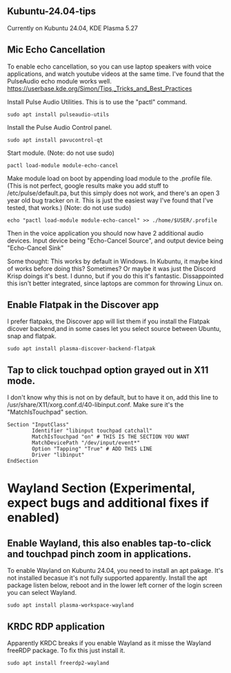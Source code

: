 ## Kubuntu-24.04-tips

Currently on Kubuntu 24.04, KDE Plasma 5.27


## Mic Echo Cancellation

To enable echo cancellation, so you can use laptop speakers with voice applications, and watch youtube videos at the same time. I've found that the PulseAudio echo module works well.
https://userbase.kde.org/Simon/Tips,_Tricks_and_Best_Practices

Install Pulse Audio Utilities. This is to use the "pactl" command.
```
sudo apt install pulseaudio-utils
```

Install the Pulse Audio Control panel.
```
sudo apt install pavucontrol-qt
```

Start module. (Note: do not use sudo)
```
pactl load-module module-echo-cancel
```

Make module load on boot by appending load module to the .profile file. (This is not perfect, google results make you add stuff to /etc/pulse/default.pa, but this simply does not work, and there's an open 3 year old bug tracker on it. This is just the easiest way I've found that I've tested, that works.) (Note: do not use sudo)
```
echo "pactl load-module module-echo-cancel" >> ./home/$USER/.profile
```



Then in the voice application you should now have 2 additional audio devices. Input device being "Echo-Cancel Source", and output device being "Echo-Cancel Sink"


Some thought: This works by default in Windows. In Kubuntu, it maybe kind of works before doing this? Sometimes? Or maybe it was just the Discord Krisp doings it's best. I dunno, but if you do this it's fantastic. Dissappointed this isn't better integrated, since laptops are common for throwing Linux on.



## Enable Flatpak in the Discover app
I prefer flatpaks, the Discover app will list them if you install the Flatpak dicover backend,and in some cases let you select source between Ubuntu, snap and flatpak.

```
sudo apt install plasma-discover-backend-flatpak
```


## Tap to click touchpad option grayed out in X11 mode.
I don't know why this is not on by default, but to have it on, add this line to /usr/share/X11/xorg.conf.d/40-libinput.conf. Make sure it's the "MatchIsTouchpad" section.

```
Section "InputClass"
        Identifier "libinput touchpad catchall"
        MatchIsTouchpad "on" # THIS IS THE SECTION YOU WANT
        MatchDevicePath "/dev/input/event*"
        Option "Tapping" "True" # ADD THIS LINE
        Driver "libinput"
EndSection
```

# Wayland Section (Experimental, expect bugs and additional fixes if enabled)


## Enable Wayland, this also enables tap-to-click and touchpad pinch zoom in applications.
To enable Wayland on Kubuntu 24.04, you need to install an apt pakage. It's not installed becasue it's not fully supported apparently.
Install the apt package listen below, reboot and in the lower left corner of the login screen you can select Wayland.

```
sudo apt install plasma-workspace-wayland
```


## KRDC RDP application 
Apparently KRDC breaks if you enable Wayland as it misse the Wayland freeRDP package. To fix this just install it.

```
sudo apt install freerdp2-wayland
```
